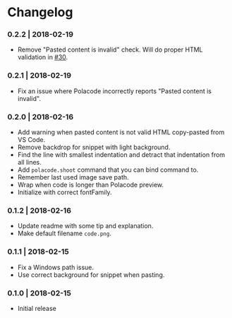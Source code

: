 # Changelog

### 0.2.2 | 2018-02-19

- Remove "Pasted content is invalid" check. Will do proper HTML validation in [#30](https://github.com/octref/polacode/issues/30).

### 0.2.1 | 2018-02-19

- Fix an issue where Polacode incorrectly reports "Pasted content is invalid".

### 0.2.0 | 2018-02-16

- Add warning when pasted content is not valid HTML copy-pasted from VS Code.
- Remove backdrop for snippet with light background.
- Find the line with smallest indentation and detract that indentation from all lines.
- Add `polacode.shoot` command that you can bind command to.
- Remember last used image save path.
- Wrap when code is longer than Polacode preview.
- Initialize with correct fontFamily.

### 0.1.2 | 2018-02-16

- Update readme with some tip and explanation.
- Make default filename `code.png`.

### 0.1.1 | 2018-02-15

- Fix a Windows path issue.
- Use correct background for snippet when pasting.

### 0.1.0 | 2018-02-15

- Initial release